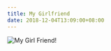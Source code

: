 ```yaml
---
title: My Girlfriend
date: 2018-12-04T13:09:00+08:00
---
```



![My Girl Friend!](https://drive.kaiyai.com/NAS/Girlfriend.jpg)


